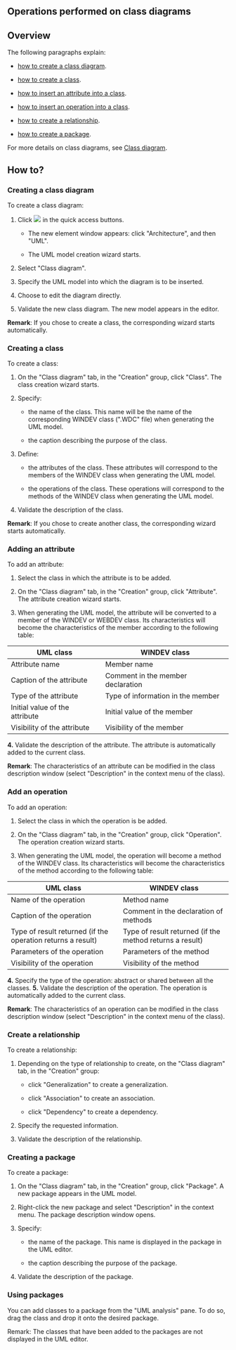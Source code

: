 


## Operations performed on class diagrams 
			



<a name="NOTE1"></a>
<a name="NOTE1_1"></a>


## Overview
<a name="overview_ELTTEXTE000303"></a>
The following paragraphs explain:

- [how to create a class diagram](#NOTE2_1).

- [how to create a class](#NOTE2_2).

- [how to insert an attribute into a class](#NOTE2_3).

- [how to insert an operation into a class](#NOTE2_4).

- [how to create a relationship](#NOTE2_5).

- [how to create a package](#NOTE2_6).




For more details on class diagrams, see [Class diagram](../Editeurs/2035011.md).

<a name="NOTE2"></a>
<a name="NOTE2_1"></a>


## How to?
<a name="how_ELTTEXTE000327"></a>


### Creating a class diagram
<a name="creating_class_diagram_ELTPARAGRAPHE000042"></a>

To create a class diagram: 

1. Click ![](https://doc.pcsoft.fr/en-US/images/image.awp?langid=3&name=ico_nouveau.gif)
 in the quick access buttons. 

	- The new element window appears: click "Architecture", and then "UML".

	- The UML model creation wizard starts.




2. Select "Class diagram".

3. Specify the UML model into which the diagram is to be inserted.

4. Choose to edit the diagram directly.

5. Validate the new class diagram. The new model appears in the editor.




**Remark**: If you chose to create a class, the corresponding wizard starts automatically.
<a name="NOTE2_2"></a>


### Creating a class
<a name="creating_class_ELTPARAGRAPHE000062"></a>

To create a class: 

1. On the "Class diagram" tab, in the "Creation" group, click "Class". The class creation wizard starts.

2. Specify:

	- the name of the class. This name will be the name of the corresponding WINDEV class (".WDC" file) when generating the UML model.

	- the caption describing the purpose of the class.




3. Define:

	- the attributes of the class. These attributes will correspond to the members of the WINDEV class when generating the UML model.

	- the operations of the class. These operations will correspond to the methods of the WINDEV class when generating the UML model.




4. Validate the description of the class.




**Remark**: If you chose to create another class, the corresponding wizard starts automatically.
<a name="NOTE2_3"></a>


### Adding an attribute
<a name="adding_attribute_ELTPARAGRAPHE000094"></a>

To add an attribute: 

1. Select the class in which the attribute is to be added.

2. On the "Class diagram" tab, in the "Creation" group, click "Attribute". The attribute creation wizard starts.

3. When generating the UML model, the attribute will be converted to a member of the WINDEV or WEBDEV class. Its characteristics will become the characteristics of the member according to the following table: 
	

| UML class | WINDEV class |
| --- | --- |
| Attribute name | Member name |
| Caption of the attribute | Comment in the member declaration |
| Type of the attribute | Type of information in the member |
| Initial value of the attribute | Initial value of the member |
| Visibility of the attribute | Visibility of the member |






**4.** Validate the description of the attribute. The attribute is automatically added to the current class.

**Remark**: The characteristics of an attribute can be modified in the class description window (select "Description" in the context menu of the class).
<a name="NOTE2_4"></a>


### Add an operation
<a name="add_operation_ELTPARAGRAPHE000147"></a>

To add an operation: 

1. Select the class in which the operation is be added.

2. On the "Class diagram" tab, in the "Creation" group, click "Operation". The operation creation wizard starts.

3. When generating the UML model, the operation will become a method of the WINDEV class. Its characteristics will become the characteristics of the method according to the following table:
	

| UML class | WINDEV class |
| --- | --- |
| Name of the operation | Method name |
| Caption of the operation | Comment in the declaration of methods |
| Type of result returned (if the operation returns a result) | Type of result returned (if the method returns a result) |
| Parameters of the operation | Parameters of the method |
| Visibility of the operation | Visibility of the method |






**4.** Specify the type of the operation: abstract or shared between all the classes.
**5.** Validate the description of the operation. The operation is automatically added to the current class.

**Remark**: The characteristics of an operation can be modified in the class description window (select "Description" in the context menu of the class).
<a name="NOTE2_5"></a>


### Create a relationship
<a name="create_relationship_ELTPARAGRAPHE000202"></a>

To create a relationship: 

1. Depending on the type of relationship to create, on the "Class diagram" tab, in the "Creation" group:

	- click "Generalization" to create a generalization.

	- click "Association" to create an association.

	- click "Dependency" to create a dependency.




2. Specify the requested information.

3. Validate the description of the relationship.



<a name="NOTE2_6"></a>


### Creating a package
<a name="creating_package_ELTPARAGRAPHE000225"></a>

To create a package: 

1. On the "Class diagram" tab, in the "Creation" group, click "Package". A new package appears in the UML model.

2. Right-click the new package and select "Description" in the context menu. The package description window opens.

3. Specify:

	- the name of the package. This name is displayed in the package in the UML editor.

	- the caption describing the purpose of the package.




4. Validate the description of the package.



<a name="NOTE2_7"></a>


### Using packages
<a name="using_packages_ELTPARAGRAPHE000252"></a>

You can add classes to a package from the "UML analysis" pane. To do so, drag the class and drop it onto the desired package.

Remark: The classes that have been added to the packages are not displayed in the UML editor.


